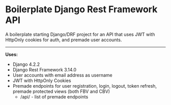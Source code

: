 
# Boilerplate Django Rest Framework API

A boilerplate starting Django/DRF project for an API that uses JWT with HttpOnly cookies for auth, and premade user accounts. 

------------


**Uses:**
 - Django 4.2.2
 - Django Rest Framework 3.14.0
 - User accounts with email address as username
 - JWT with HttpOnly Cookies
 - Premade endpoints for user registration, login, logout, token refresh, premade protected views (both FBV and CBV)
    - /api/ - list of premade endpoints